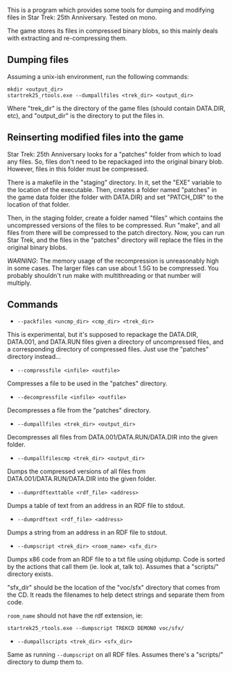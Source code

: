 This is a program which provides some tools for dumping and modifying files in Star Trek:
25th Anniversary. Tested on mono.

The game stores its files in compressed binary blobs, so this mainly deals with extracting
and re-compressing them.

## Dumping files

Assuming a unix-ish environment, run the following commands:

```
mkdir <output_dir>
startrek25_rtools.exe --dumpallfiles <trek_dir> <output_dir>
```

Where "trek\_dir" is the directory of the game files (should contain DATA.DIR, etc), and
"output\_dir" is the directory to put the files in.

## Reinserting modified files into the game

Star Trek: 25th Anniversary looks for a "patches" folder from which to load any files.
So, files don't need to be repackaged into the original binary blob. However, files in
this folder must be compressed.

There is a makefile in the "staging" directory. In it, set the "EXE" variable to the
location of the executable. Then, creates a folder named "patches" in the game data folder
(the folder with DATA.DIR) and set "PATCH\_DIR" to the location of that folder.

Then, in the staging folder, create a folder named "files" which contains the uncompressed
versions of the files to be compressed. Run "make", and all files from there will be
compressed to the patch directory. Now, you can run Star Trek, and the files in the
"patches" directory will replace the files in the original binary blobs.

*WARNING*: The memory usage of the recompression is unreasonably high in some cases. The
larger files can use about 1.5G to be compressed. You probably shouldn't run make with
multithreading or that number will multiply.

## Commands

* `--packfiles <uncmp_dir> <cmp_dir> <trek_dir>`

This is experimental, but it's supposed to repackage the DATA.DIR, DATA.001, and DATA.RUN
files given a directory of uncompressed files, and a corresponding directory of compressed
files. Just use the "patches" directory instead...

* `--compressfile <infile> <outfile>`

Compresses a file to be used in the "patches" directory.

* `--decompressfile <infile> <outfile>`

Decompresses a file from the "patches" directory.

* `--dumpallfiles <trek_dir> <output_dir>`

Decompresses all files from DATA.001/DATA.RUN/DATA.DIR into the given folder.

* `--dumpallfilescmp <trek_dir> <output_dir>`

Dumps the compressed versions of all files from DATA.001/DATA.RUN/DATA.DIR into the given
folder.

* `--dumprdftexttable <rdf_file> <address>`

Dumps a table of text from an address in an RDF file to stdout.

* `--dumprdftext <rdf_file> <address>`

Dumps a string from an address in an RDF file to stdout.

* `--dumpscript <trek_dir> <room_name> <sfx_dir>`

Dumps x86 code from an RDF file to a txt file using objdump. Code is sorted by the actions
that call them (ie. look at, talk to). Assumes that a "scripts/" directory exists.

"sfx\_dir" should be the location of the "voc/sfx" directory that comes from the CD. It reads
the filenames to help detect strings and separate them from code.

`room_name` should not have the rdf extension, ie:

`startrek25_rtools.exe --dumpscript TREKCD DEMON0 voc/sfx/`

* `--dumpallscripts <trek_dir> <sfx_dir>`

Same as running `--dumpscript` on all RDF files. Assumes there's a "scripts/" directory to
dump them to.
